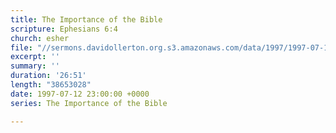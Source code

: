 ```yaml
---
title: The Importance of the Bible
scripture: Ephesians 6:4
church: esher
file: "//sermons.davidollerton.org.s3.amazonaws.com/data/1997/1997-07-13.mp3"
excerpt: ''
summary: ''
duration: '26:51'
length: "38653028"
date: 1997-07-12 23:00:00 +0000
series: The Importance of the Bible

---
```

